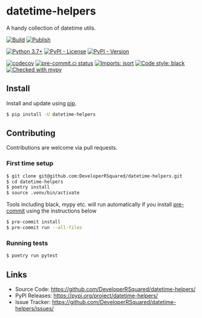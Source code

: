 # datetime-helpers

A handy collection of datetime utils.

[![Build](https://github.com/DeveloperRSquared/datetime-helpers/actions/workflows/build.yml/badge.svg)](https://github.com/DeveloperRSquared/datetime-helpers/actions/workflows/build.yml)
[![Publish](https://github.com/DeveloperRSquared/datetime-helpers/actions/workflows/publish.yml/badge.svg)](https://github.com/DeveloperRSquared/datetime-helpers/actions/workflows/publish.yml)

[![Python 3.7+](https://img.shields.io/badge/python-3.7+-brightgreen.svg)](#datetime-helpers)
[![PyPI - License](https://img.shields.io/pypi/l/datetime-helpers.svg)](LICENSE)
[![PyPI - Version](https://img.shields.io/pypi/v/datetime-helpers.svg)](https://pypi.org/project/datetime-helpers)

[![codecov](https://codecov.io/gh/DeveloperRSquared/datetime-helpers/branch/main/graph/badge.svg?token=UI5ZDDDXXB)](https://codecov.io/gh/DeveloperRSquared/datetime-helpers)
[![pre-commit.ci status](https://results.pre-commit.ci/badge/github/DeveloperRSquared/datetime-helpers/main.svg)](https://results.pre-commit.ci/latest/github/DeveloperRSquared/datetime-helpers/main)
[![Imports: isort](https://img.shields.io/badge/%20imports-isort-%231674b1?style=flat&labelColor=ef8336)](https://pycqa.github.io/isort/)
[![Code style: black](https://img.shields.io/badge/code%20style-black-000000.svg)](https://github.com/psf/black)
[![Checked with mypy](http://www.mypy-lang.org/static/mypy_badge.svg)](http://mypy-lang.org/)

## Install

Install and update using [pip](https://pypi.org/project/datetime-helpers/).

```sh
$ pip install -U datetime-helpers
```

## Contributing

Contributions are welcome via pull requests.

### First time setup

```sh
$ git clone git@github.com:DeveloperRSquared/datetime-helpers.git
$ cd datetime-helpers
$ poetry install
$ source .venv/bin/activate
```

Tools including black, mypy etc. will run automatically if you install [pre-commit](https://pre-commit.com) using the instructions below

```sh
$ pre-commit install
$ pre-commit run --all-files
```

### Running tests

```sh
$ poetry run pytest
```

## Links

- Source Code: <https://github.com/DeveloperRSquared/datetime-helpers/>
- PyPI Releases: <https://pypi.org/project/datetime-helpers/>
- Issue Tracker: <https://github.com/DeveloperRSquared/datetime-helpers/issues/>
